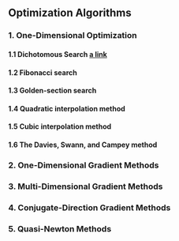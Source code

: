 ## Optimization Algorithms

### 1. One-Dimensional Optimization

#### 1.1 Dichotomous Search [a link]([https://github.com/user/repo/blob/branch/other_file.md](https://colab.research.google.com/drive/1mqzlcm93uwzBbMJpFpLxYX3amBKHN-kR#scrollTo=VqL2zUGphW7m))
#### 1.2 Fibonacci search
#### 1.3 Golden-section search
#### 1.4 Quadratic interpolation method
#### 1.5 Cubic interpolation method
#### 1.6 The Davies, Swann, and Campey method

### 2. One-Dimensional Gradient Methods

### 3. Multi-Dimensional Gradient Methods

### 4. Conjugate-Direction Gradient Methods

### 5. Quasi-Newton Methods


